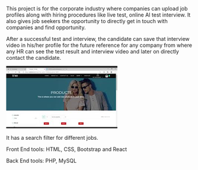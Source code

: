 

This project is for the corporate industry where companies can upload job profiles along with hiring procedures like live test, online AI test interview.
It also gives job seekers the opportunity to directly get in touch with companies and find opportunity.

After a successful test and interview, the candidate can save that interview video in his/her profile for the future reference for any company from where any HR can see the test result and interview video and later on directly contact the candidate.






[![Watch the video](https://github.com/Valdermaut/Client_project/blob/master/images/ecommerc.png)](https://www.youtube.com/watch?v=7L9yNrEz4UE)



It has a search filter for different jobs.

Front End tools:
HTML, CSS, Bootstrap and React

Back End tools:
PHP, MySQL
